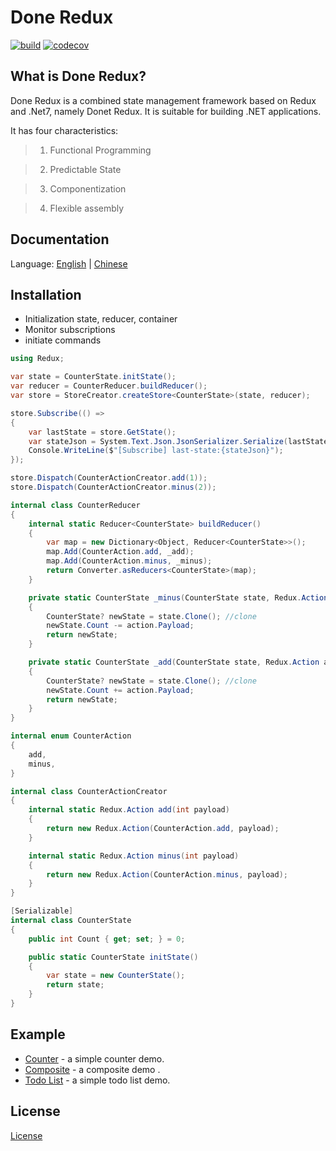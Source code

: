 <h1>Done Redux</h1>

[![build](https://github.com/GavinHome/done-redux/actions/workflows/build.yml/badge.svg?branch=master)](https://github.com/GavinHome/done-redux/actions/workflows/build.yml) [![codecov](https://codecov.io/gh/gavinhome/done-redux/branch/master/graph/badge.svg)](https://codecov.io/gh/gvinhome/done-redux)



## What is Done Redux?

Done Redux is a combined state management framework based on Redux and .Net7, namely Donet Redux.
It is suitable for building .NET applications.

It has four characteristics:

> 1. Functional Programming

> 2. Predictable State

> 3. Componentization

> 4. Flexible assembly



## Documentation

Language: [English](README.md) | [Chinese](README.zh.md)



## Installation

-   Initialization state, reducer, container
-   Monitor subscriptions 
-   initiate commands

````c#
using Redux;

var state = CounterState.initState();
var reducer = CounterReducer.buildReducer();
var store = StoreCreator.createStore<CounterState>(state, reducer);

store.Subscribe(() =>
{
	var lastState = store.GetState();
	var stateJson = System.Text.Json.JsonSerializer.Serialize(lastState);
	Console.WriteLine($"[Subscribe] last-state:{stateJson}");
});

store.Dispatch(CounterActionCreator.add(1));
store.Dispatch(CounterActionCreator.minus(2));

internal class CounterReducer
{
    internal static Reducer<CounterState> buildReducer()
    {
        var map = new Dictionary<Object, Reducer<CounterState>>();
        map.Add(CounterAction.add, _add);
        map.Add(CounterAction.minus, _minus);
        return Converter.asReducers<CounterState>(map);
    }

    private static CounterState _minus(CounterState state, Redux.Action action)
    {
        CounterState? newState = state.Clone(); //clone
        newState.Count -= action.Payload;
        return newState;
    }

    private static CounterState _add(CounterState state, Redux.Action action)
    {
        CounterState? newState = state.Clone(); //clone
        newState.Count += action.Payload;
        return newState;
    }
}

internal enum CounterAction
{
    add,
    minus,
}

internal class CounterActionCreator
{
    internal static Redux.Action add(int payload)
    {
        return new Redux.Action(CounterAction.add, payload);
    }

    internal static Redux.Action minus(int payload)
    {
        return new Redux.Action(CounterAction.minus, payload);
    }
}

[Serializable]
internal class CounterState
{
    public int Count { get; set; } = 0;

    public static CounterState initState()
    {
        var state = new CounterState();
        return state;
    }
}
````



## Example

-   [Counter](test/redux_tests/Counter) - a simple counter demo.
-   [Composite](test/redux_tests/Composite) - a composite demo .
-   [Todo List](test/redux_tests/TodoList) - a simple todo list demo.



## License

[License](LICENSE)